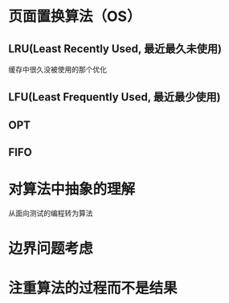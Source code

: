 # 页面置换算法（OS）

## LRU(Least Recently Used, 最近最久未使用)

缓存中很久没被使用的那个优化

## LFU(Least Frequently Used, 最近最少使用)

## OPT

## FIFO

# 对算法中抽象的理解

从面向测试的编程转为算法

# 边界问题考虑

# 注重算法的过程而不是结果